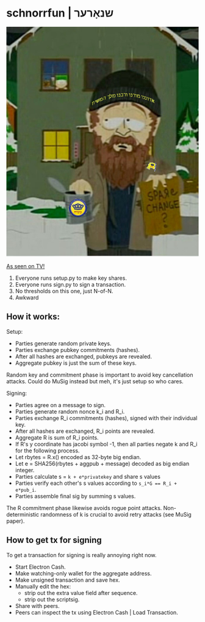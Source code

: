 # schnorrfun | שנאָרער

![](https://github.com/MicrohexHQ/taproot-workshop/blob/master/images/meshichistim-d79ed799d7a9d799d797d799d7a1d798.jpg)

[As seen on TV!](https://coinspice.io/news/first-bitcoin-cash-schnorr-multisig-transaction-is-a-donation-to-free-ross-ulbricht/)

1. Everyone runs setup.py to make key shares.
2. Everyone runs sign.py to sign a transaction.
3. No thresholds on this one, just N-of-N.
4. Awkward

## How it works:

Setup:

- Parties generate random private keys.
- Parties exchange pubkey commitments (hashes).
- After all hashes are exchanged, pubkeys are revealed.
- Aggregate pubkey is just the sum of these keys.

Random key and commitment phase is important to avoid key cancellation attacks. Could do MuSig instead but meh, it's just setup so who cares.

Signing:

- Parties agree on a message to sign.
- Parties generate random nonce k_i and R_i.
- Parties exchange R_i commitments (hashes), signed with their individual key.
- After all hashes are exchanged, R_i points are revealed.
- Aggregate R is sum of R_i points.
- If R's y coordinate has jacobi symbol -1, then all parties negate k and R_i for the following process.
- Let rbytes = R.x() encoded as 32-byte big endian.
- Let e = SHA256(rbytes + aggpub + message) decoded as big endian integer.
- Parties calculate s = `k + e*privatekey` and share s values
- Parties verify each other's s values according to `s_i*G == R_i + e*pub_i`.
- Parties assemble final sig by summing s values.

The R commitment phase likewise avoids rogue point attacks. Non-deterministic randomness of k is crucial to avoid retry attacks (see MuSig paper).

## How to get tx for signing

To get a transaction for signing is really annoying right now.

- Start Electron Cash.
- Make watching-only wallet for the aggregate address.
- Make unsigned transaction and save hex.
- Manually edit the hex:
  - strip out the extra value field after sequence.
  - strip out the scriptsig.
- Share with peers.
- Peers can inspect the tx using Electron Cash | Load Transaction.
